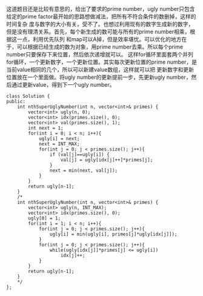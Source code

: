 这道题目还是比较有意思的，给出了要求的prime number，ugly number只包含给定的prime factor最开始的思路想做减法，把所有不符合条件的数删掉，这样的时间复杂
度与数字的大小有关，受不了。也想过利用现有的数字生成新的数字，但是没有理清关系。首先，每个新生成的数可能与所有的prime number相乘，根据这一点，利用优先队列
和map可以A掉，但是效率堪忧。可以优化的地方在于，可以根据已经生成的数为对象，用prime number去乘。所以每个prime number只要保存下来位置，然后依次递增就可以。
这样for循环里面套两个并列for循环，一个更新数字，一个更新位置。其实每次更新位置的prime number，是当前value相同的几个，所以可以新建value数组，这样就可以把
更新数字和更新位置放在一个里面做。将ugly number的更新提前一步，先更新ugly number，然后通过更新value，得到下一个ugly number。
```
class Solution {
public:
    int nthSuperUglyNumber(int n, vector<int>& primes) {
        vector<int> ugly(n, 0);
        vector<int> idx(primes.size(), 0);
        vector<int> val(primes.size(), 1);
        int next = 1;
        for(int i = 0; i < n; i++){
            ugly[i] = next;
            next = INT_MAX;
            for(int j = 0; j < primes.size(); j++){
                if (val[j]==ugly[i]) {
                    val[j] = ugly[idx[j]++]*primes[j];
                }
                next = min(next, val[j]);
            }
        }
        return ugly[n-1];
    }
    /*
    int nthSuperUglyNumber(int n, vector<int>& primes) {
        vector<int> ugly(n, INT_MAX);
        vector<int> idx(primes.size(), 0);
        ugly[0] = 1;
        for(int i = 1; i < n; i++){
            for(int j = 0; j < primes.size(); j++){
                ugly[i] = min(ugly[i], primes[j]*ugly[idx[j]]);
            }
            for(int j = 0; j < primes.size(); j++){
                while(ugly[idx[j]]*primes[j] <= ugly[i])
                    idx[j]++;
            }
        }
        return ugly[n-1];
    }
    */
};
```
